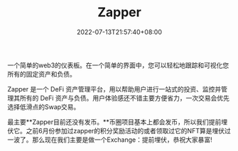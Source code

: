﻿---
weight: 
title: "Zapper"
description: "A simple dashboard for web3. Easily track and visualize all your DeFi assets and liabilities in one simple interface."
date: 2022-07-13T21:57:40+08:00
lastmod: 2022-07-13T16:45:40+08:00
draft: false
authors: ["qianxun"]
featuredImage: "156.png"
link: "https://zhuanlan.zhihu.com/p/411439987"
tags: ["Zapper","交易所"]
categories: ["navigation"]
navigation: ["交易所"]
lightgallery: true
toc: true
pinned: false
recommend: false
recommend1: false
---
一个简单的web3的仪表板。在一个简单的界面中，您可以轻松地跟踪和可视化您所有的固定资产和负债。

Zapper 是一个 DeFi 资产管理平台，用以帮助用户进行一站式的投资、监控并管理其所有的 DeFi 资产与负债。用户体验感还不错主要方便省力，一次交易会优先选择低滑点的Swap交易。

最主要**Zapper目前还没有发币。**币圈项目基本上都会发币，所以我们提前埋伏它。之前6月份参加过zapper的积分奖励活动的或者领取过它的NFT算是埋伏过一波了。那么现在我们主要是做一个Exchange：提前埋伏，恭祝大家暴富!